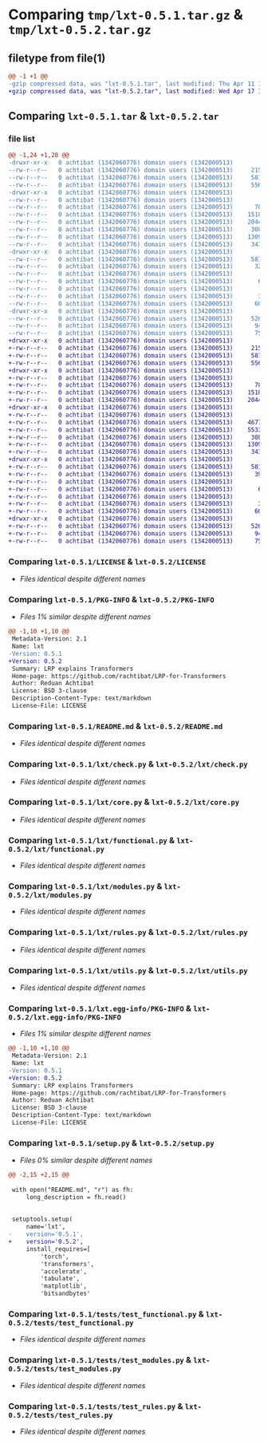 # Comparing `tmp/lxt-0.5.1.tar.gz` & `tmp/lxt-0.5.2.tar.gz`

## filetype from file(1)

```diff
@@ -1 +1 @@
-gzip compressed data, was "lxt-0.5.1.tar", last modified: Thu Apr 11 16:18:35 2024, max compression
+gzip compressed data, was "lxt-0.5.2.tar", last modified: Wed Apr 17 14:00:51 2024, max compression
```

## Comparing `lxt-0.5.1.tar` & `lxt-0.5.2.tar`

### file list

```diff
@@ -1,24 +1,28 @@
-drwxr-xr-x   0 achtibat (1342060776) domain users (1342000513)        0 2024-04-11 16:18:35.473678 lxt-0.5.1/
--rw-r--r--   0 achtibat (1342060776) domain users (1342000513)     2156 2024-04-05 14:07:44.000000 lxt-0.5.1/LICENSE
--rw-r--r--   0 achtibat (1342060776) domain users (1342000513)     5812 2024-04-11 16:18:35.473678 lxt-0.5.1/PKG-INFO
--rw-r--r--   0 achtibat (1342060776) domain users (1342000513)     5560 2024-04-11 13:37:53.000000 lxt-0.5.1/README.md
-drwxr-xr-x   0 achtibat (1342060776) domain users (1342000513)        0 2024-04-11 16:18:35.473678 lxt-0.5.1/lxt/
--rw-r--r--   0 achtibat (1342060776) domain users (1342000513)        0 2024-04-05 14:07:44.000000 lxt-0.5.1/lxt/__init__.py
--rw-r--r--   0 achtibat (1342060776) domain users (1342000513)      785 2024-04-05 14:18:02.000000 lxt-0.5.1/lxt/check.py
--rw-r--r--   0 achtibat (1342060776) domain users (1342000513)    15189 2024-04-05 14:07:45.000000 lxt-0.5.1/lxt/core.py
--rw-r--r--   0 achtibat (1342060776) domain users (1342000513)    20440 2024-04-11 16:00:37.000000 lxt-0.5.1/lxt/functional.py
--rw-r--r--   0 achtibat (1342060776) domain users (1342000513)     3081 2024-04-11 16:15:12.000000 lxt-0.5.1/lxt/modules.py
--rw-r--r--   0 achtibat (1342060776) domain users (1342000513)    13091 2024-04-05 14:28:12.000000 lxt-0.5.1/lxt/rules.py
--rw-r--r--   0 achtibat (1342060776) domain users (1342000513)     3435 2024-04-05 14:44:58.000000 lxt-0.5.1/lxt/utils.py
-drwxr-xr-x   0 achtibat (1342060776) domain users (1342000513)        0 2024-04-11 16:18:35.473678 lxt-0.5.1/lxt.egg-info/
--rw-r--r--   0 achtibat (1342060776) domain users (1342000513)     5812 2024-04-11 16:18:35.000000 lxt-0.5.1/lxt.egg-info/PKG-INFO
--rw-r--r--   0 achtibat (1342060776) domain users (1342000513)      327 2024-04-11 16:18:35.000000 lxt-0.5.1/lxt.egg-info/SOURCES.txt
--rw-r--r--   0 achtibat (1342060776) domain users (1342000513)        1 2024-04-11 16:18:35.000000 lxt-0.5.1/lxt.egg-info/dependency_links.txt
--rw-r--r--   0 achtibat (1342060776) domain users (1342000513)       63 2024-04-11 16:18:35.000000 lxt-0.5.1/lxt.egg-info/requires.txt
--rw-r--r--   0 achtibat (1342060776) domain users (1342000513)        4 2024-04-11 16:18:35.000000 lxt-0.5.1/lxt.egg-info/top_level.txt
--rw-r--r--   0 achtibat (1342060776) domain users (1342000513)       38 2024-04-11 16:18:35.473678 lxt-0.5.1/setup.cfg
--rw-r--r--   0 achtibat (1342060776) domain users (1342000513)      600 2024-04-11 16:07:52.000000 lxt-0.5.1/setup.py
-drwxr-xr-x   0 achtibat (1342060776) domain users (1342000513)        0 2024-04-11 16:18:35.473678 lxt-0.5.1/tests/
--rw-r--r--   0 achtibat (1342060776) domain users (1342000513)     5262 2024-04-11 16:03:47.000000 lxt-0.5.1/tests/test_functional.py
--rw-r--r--   0 achtibat (1342060776) domain users (1342000513)      943 2024-04-11 16:16:01.000000 lxt-0.5.1/tests/test_modules.py
--rw-r--r--   0 achtibat (1342060776) domain users (1342000513)      758 2024-04-11 15:35:57.000000 lxt-0.5.1/tests/test_rules.py
+drwxr-xr-x   0 achtibat (1342060776) domain users (1342000513)        0 2024-04-17 14:00:51.352733 lxt-0.5.2/
+-rw-r--r--   0 achtibat (1342060776) domain users (1342000513)     2156 2024-04-05 14:07:44.000000 lxt-0.5.2/LICENSE
+-rw-r--r--   0 achtibat (1342060776) domain users (1342000513)     5812 2024-04-17 14:00:51.348733 lxt-0.5.2/PKG-INFO
+-rw-r--r--   0 achtibat (1342060776) domain users (1342000513)     5560 2024-04-11 13:37:53.000000 lxt-0.5.2/README.md
+drwxr-xr-x   0 achtibat (1342060776) domain users (1342000513)        0 2024-04-17 14:00:51.348733 lxt-0.5.2/lxt/
+-rw-r--r--   0 achtibat (1342060776) domain users (1342000513)        0 2024-04-05 14:07:44.000000 lxt-0.5.2/lxt/__init__.py
+-rw-r--r--   0 achtibat (1342060776) domain users (1342000513)      785 2024-04-05 14:18:02.000000 lxt-0.5.2/lxt/check.py
+-rw-r--r--   0 achtibat (1342060776) domain users (1342000513)    15189 2024-04-05 14:07:45.000000 lxt-0.5.2/lxt/core.py
+-rw-r--r--   0 achtibat (1342060776) domain users (1342000513)    20440 2024-04-11 16:00:37.000000 lxt-0.5.2/lxt/functional.py
+drwxr-xr-x   0 achtibat (1342060776) domain users (1342000513)        0 2024-04-17 14:00:51.348733 lxt-0.5.2/lxt/models/
+-rw-r--r--   0 achtibat (1342060776) domain users (1342000513)        0 2024-04-17 13:59:18.000000 lxt-0.5.2/lxt/models/__init__.py
+-rw-r--r--   0 achtibat (1342060776) domain users (1342000513)    46773 2024-04-05 14:35:59.000000 lxt-0.5.2/lxt/models/llama.py
+-rw-r--r--   0 achtibat (1342060776) domain users (1342000513)    55330 2024-04-05 15:06:50.000000 lxt-0.5.2/lxt/models/mixtral.py
+-rw-r--r--   0 achtibat (1342060776) domain users (1342000513)     3081 2024-04-11 16:15:12.000000 lxt-0.5.2/lxt/modules.py
+-rw-r--r--   0 achtibat (1342060776) domain users (1342000513)    13091 2024-04-05 14:28:12.000000 lxt-0.5.2/lxt/rules.py
+-rw-r--r--   0 achtibat (1342060776) domain users (1342000513)     3435 2024-04-05 14:44:58.000000 lxt-0.5.2/lxt/utils.py
+drwxr-xr-x   0 achtibat (1342060776) domain users (1342000513)        0 2024-04-17 14:00:51.348733 lxt-0.5.2/lxt.egg-info/
+-rw-r--r--   0 achtibat (1342060776) domain users (1342000513)     5812 2024-04-17 14:00:51.000000 lxt-0.5.2/lxt.egg-info/PKG-INFO
+-rw-r--r--   0 achtibat (1342060776) domain users (1342000513)      392 2024-04-17 14:00:51.000000 lxt-0.5.2/lxt.egg-info/SOURCES.txt
+-rw-r--r--   0 achtibat (1342060776) domain users (1342000513)        1 2024-04-17 14:00:51.000000 lxt-0.5.2/lxt.egg-info/dependency_links.txt
+-rw-r--r--   0 achtibat (1342060776) domain users (1342000513)       63 2024-04-17 14:00:51.000000 lxt-0.5.2/lxt.egg-info/requires.txt
+-rw-r--r--   0 achtibat (1342060776) domain users (1342000513)        4 2024-04-17 14:00:51.000000 lxt-0.5.2/lxt.egg-info/top_level.txt
+-rw-r--r--   0 achtibat (1342060776) domain users (1342000513)       38 2024-04-17 14:00:51.352733 lxt-0.5.2/setup.cfg
+-rw-r--r--   0 achtibat (1342060776) domain users (1342000513)      600 2024-04-17 13:59:49.000000 lxt-0.5.2/setup.py
+drwxr-xr-x   0 achtibat (1342060776) domain users (1342000513)        0 2024-04-17 14:00:51.348733 lxt-0.5.2/tests/
+-rw-r--r--   0 achtibat (1342060776) domain users (1342000513)     5262 2024-04-11 16:03:47.000000 lxt-0.5.2/tests/test_functional.py
+-rw-r--r--   0 achtibat (1342060776) domain users (1342000513)      943 2024-04-11 16:16:01.000000 lxt-0.5.2/tests/test_modules.py
+-rw-r--r--   0 achtibat (1342060776) domain users (1342000513)      758 2024-04-11 15:35:57.000000 lxt-0.5.2/tests/test_rules.py
```

### Comparing `lxt-0.5.1/LICENSE` & `lxt-0.5.2/LICENSE`

 * *Files identical despite different names*

### Comparing `lxt-0.5.1/PKG-INFO` & `lxt-0.5.2/PKG-INFO`

 * *Files 1% similar despite different names*

```diff
@@ -1,10 +1,10 @@
 Metadata-Version: 2.1
 Name: lxt
-Version: 0.5.1
+Version: 0.5.2
 Summary: LRP explains Transformers
 Home-page: https://github.com/rachtibat/LRP-for-Transformers
 Author: Reduan Achtibat
 License: BSD 3-clause
 Description-Content-Type: text/markdown
 License-File: LICENSE
```

### Comparing `lxt-0.5.1/README.md` & `lxt-0.5.2/README.md`

 * *Files identical despite different names*

### Comparing `lxt-0.5.1/lxt/check.py` & `lxt-0.5.2/lxt/check.py`

 * *Files identical despite different names*

### Comparing `lxt-0.5.1/lxt/core.py` & `lxt-0.5.2/lxt/core.py`

 * *Files identical despite different names*

### Comparing `lxt-0.5.1/lxt/functional.py` & `lxt-0.5.2/lxt/functional.py`

 * *Files identical despite different names*

### Comparing `lxt-0.5.1/lxt/modules.py` & `lxt-0.5.2/lxt/modules.py`

 * *Files identical despite different names*

### Comparing `lxt-0.5.1/lxt/rules.py` & `lxt-0.5.2/lxt/rules.py`

 * *Files identical despite different names*

### Comparing `lxt-0.5.1/lxt/utils.py` & `lxt-0.5.2/lxt/utils.py`

 * *Files identical despite different names*

### Comparing `lxt-0.5.1/lxt.egg-info/PKG-INFO` & `lxt-0.5.2/lxt.egg-info/PKG-INFO`

 * *Files 1% similar despite different names*

```diff
@@ -1,10 +1,10 @@
 Metadata-Version: 2.1
 Name: lxt
-Version: 0.5.1
+Version: 0.5.2
 Summary: LRP explains Transformers
 Home-page: https://github.com/rachtibat/LRP-for-Transformers
 Author: Reduan Achtibat
 License: BSD 3-clause
 Description-Content-Type: text/markdown
 License-File: LICENSE
```

### Comparing `lxt-0.5.1/setup.py` & `lxt-0.5.2/setup.py`

 * *Files 0% similar despite different names*

```diff
@@ -2,15 +2,15 @@
 
 with open("README.md", "r") as fh:
     long_description = fh.read()
 
 
 setuptools.setup(
     name='lxt',  
-    version='0.5.1',
+    version='0.5.2',
     install_requires=[
         'torch',
         'transformers',
         'accelerate',
         'tabulate',
         'matplotlib',
         'bitsandbytes'
```

### Comparing `lxt-0.5.1/tests/test_functional.py` & `lxt-0.5.2/tests/test_functional.py`

 * *Files identical despite different names*

### Comparing `lxt-0.5.1/tests/test_modules.py` & `lxt-0.5.2/tests/test_modules.py`

 * *Files identical despite different names*

### Comparing `lxt-0.5.1/tests/test_rules.py` & `lxt-0.5.2/tests/test_rules.py`

 * *Files identical despite different names*

